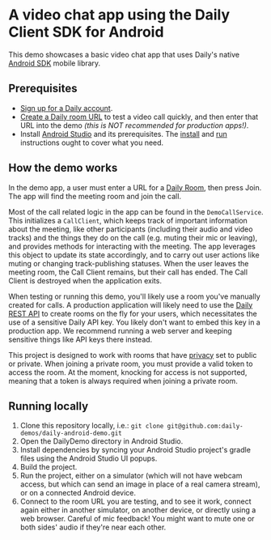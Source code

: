 # A video chat app using the Daily Client SDK for Android

This demo showcases a basic video chat app that uses Daily's native [Android SDK](https://docs.daily.co/guides/products/mobile#introducing-dailys-native-mobile-libraries-beta) mobile library.

## Prerequisites

- [Sign up for a Daily account](https://dashboard.daily.co/signup).
- [Create a Daily room URL](https://help.daily.co/en/articles/4202139-creating-and-viewing-rooms) to test a video call quickly, and then enter that URL into the demo _(this is NOT recommended for production apps!)_.
- Install [Android Studio](https://developer.android.com/studio) and its prerequisites. The [install](https://developer.android.com/studio/install) and [run](https://developer.android.com/studio/run) instructions ought to cover what you need.

## How the demo works

In the demo app, a user must enter a URL for a [Daily Room](https://docs.daily.co/reference#rooms), then press Join. The app will find the meeting room and join the call.

Most of the call related logic in the app can be found in the `DemoCallService`. This initializes a `CallClient`, which keeps track of important information about the meeting, like other participants (including their audio and video tracks) and the things they do on the call (e.g. muting their mic or leaving), and provides methods for interacting with the meeting. The app leverages this object to update its state accordingly, and to carry out user actions like muting or changing track-publishing statuses. When the user leaves the meeting room, the Call Client remains, but their call has ended. The Call Client is destroyed when the application exits.

When testing or running this demo, you'll likely use a room you've manually created for calls. A production application will likely need to use the [Daily REST API](https://docs.daily.co/reference/rest-api) to create rooms on the fly for your users, which necessitates the use of a sensitive Daily API key. You likely don't want to embed this key in a production app. We recommend running a web server and keeping sensitive things like API keys there instead.

This project is designed to work with rooms that have [privacy](https://www.daily.co/blog/intro-to-room-access-control/) set to public or private. When joining a private room, you must provide a valid token to access the room. At the moment, knocking for access is not supported, meaning that a token is always required when joining a private room.

## Running locally

1. Clone this repository locally, i.e.: `git clone git@github.com:daily-demos/daily-android-demo.git`
2. Open the DailyDemo directory in Android Studio.
3. Install dependencies by syncing your Android Studio project's gradle files using the Android Studio UI popups.
4. Build the project.
5. Run the project, either on a simulator (which will not have webcam access, but which can send an image in place of a real camera stream), or on a connected Android device.
6. Connect to the room URL you are testing, and to see it work, connect again either in another simulator, on another device, or directly using a web browser. Careful of mic feedback! You might want to mute one or both sides' audio if they're near each other.

